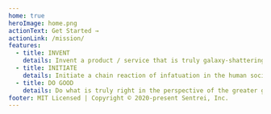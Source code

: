 ```yaml
---
home: true
heroImage: home.png
actionText: Get Started →
actionLink: /mission/
features:
  - title: INVENT
    details: Invent a product / service that is truly galaxy-shattering
  - title: INITIATE
    details: Initiate a chain reaction of infatuation in the human society
  - title: DO GOOD
    details: Do what is truly right in the perspective of the greater good.
footer: MIT Licensed | Copyright © 2020-present Sentrei, Inc.
---
```

